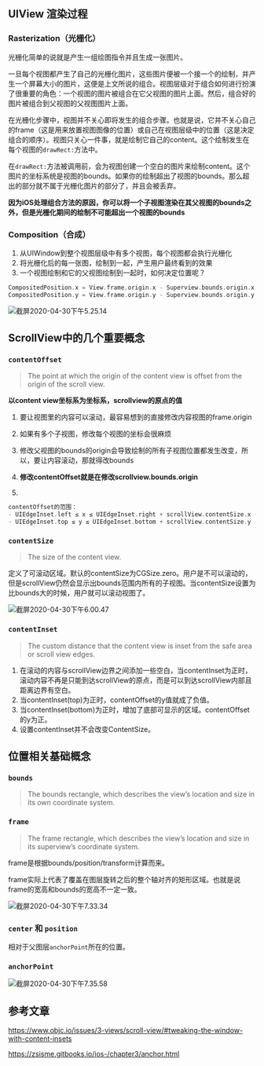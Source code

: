 ## UIView 渲染过程

### Rasterization（光栅化）

光栅化简单的说就是产生一组绘图指令并且生成一张图片。

一旦每个视图都产生了自己的光栅化图片，这些图片便被一个接一个的绘制，并产生一个屏幕大小的图片，这便是上文所说的组合。视图层级对于组合如何进行扮演了很重要的角色：一个视图的图片被组合在它父视图的图片上面。然后，组合好的图片被组合到父视图的父视图图片上面。

在光栅化步骤中，视图并不关心即将发生的组合步骤。也就是说，它并不关心自己的frame（这是用来放置视图图像的位置）或自己在视图层级中的位置（这是决定组合的顺序）。视图只关心一件事，就是绘制它自己的content。这个绘制发生在每个视图的`drawRect:`方法中。

在`drawRect:`方法被调用前，会为视图创建一个空白的图片来绘制content。这个图片的坐标系统是视图的bounds。如果你的绘制超出了视图的bounds。那么超出的部分就不属于光栅化图片的部分了，并且会被丢弃。

**因为iOS处理组合方法的原因，你可以将一个子视图渲染在其父视图的bounds之外，但是光栅化期间的绘制不可能超出一个视图的bounds**

### Composition（合成）

1. 从UIWindow到整个视图层级中有多个视图，每个视图都会执行光栅化
2. 将光栅化后的每一张图，绘制到一起，产生用户最终看到的效果
3. 一个视图绘制和它的父视图绘制到一起时，如何决定位置呢？

```objective-c
CompositedPosition.x = View.frame.origin.x - Superview.bounds.origin.x
CompositedPosition.y = View.frame.origin.y - Superview.bounds.origin.y
```

![截屏2020-04-30下午5.25.14](https://tva1.sinaimg.cn/large/007S8ZIlly1gebx5f575cj30c806l0tv.jpg)

## ScrollView中的几个重要概念

### `contentOffset`

> The point at which the origin of the content view is offset from the origin of the scroll view.

**以content view坐标系为坐标系，scrollview的原点的值**

1. 要让视图里的内容可以滚动，最容易想到的直接修改内容视图的frame.origin

2. 如果有多个子视图，修改每个视图的坐标会很麻烦

3. 修改父视图的bounds的origin会导致绘制的所有子视图位置都发生改变，所以，要让内容滚动，那就得改bounds

4. **修改contentOffset就是在修改scrollview.bounds.origin**

5. 

   ```objective-c
   contentOffset的范围：
   - UIEdgeInset.left ≤ x ≤ UIEdgeInset.right + scrollView.contentSize.x - scrollView.width
   - UIEdgeInset.top ≤ y ≤ UIEdgeInset.bottom + scrollView.contentSize.y - scrollView.heigth
   ```

### `contentSize`

> The size of the content view.

定义了可滚动区域。默认的contentSize为CGSize.zero。用户是不可以滚动的，但是scrollView仍然会显示出bounds范围内所有的子视图。当contentSize设置为比bounds大的时候，用户就可以滚动视图了。

![截屏2020-04-30下午6.00.47](https://tva1.sinaimg.cn/large/007S8ZIlly1geby6g7ljuj30fy0eq75s.jpg)

### `contentInset`

> The custom distance that the content view is inset from the safe area or scroll view edges.

1. 在滚动的内容与scrollView边界之间添加一些空白，当contentInset为正时，滚动内容不再是只能到达scrollView的原点，而是可以到达scrollView内部且距离边界有空白。
2. 当contentInset(top)为正时，contentOffset的y值就成了负值。
3. 当contentInset(bottom)为正时，增加了底部可显示的区域。contentOffset的y为正。
4. 设置contentInset并不会改变ContentSize。

## 位置相关基础概念

### `bounds`

> The bounds rectangle, which describes the view’s location and size in its own coordinate system.

### `frame`

> The frame rectangle, which describes the view’s location and size in its superview’s coordinate system.

frame是根据bounds/position/transform计算而来。

frame实际上代表了覆盖在图层旋转之后的整个轴对齐的矩形区域。也就是说frame的宽高和bounds的宽高不一定一致。

![截屏2020-04-30下午7.33.34](https://tva1.sinaimg.cn/large/007S8ZIlly1gec0uwzfy6j30kt0f6whd.jpg)

### `center` 和 `position`

相对于父图层`anchorPoint`所在的位置。

### `anchorPoint`

![截屏2020-04-30下午7.35.58](https://tva1.sinaimg.cn/large/007S8ZIlly1gec0xfdxm5j30l30j9dhu.jpg)

## 参考文章

https://www.objc.io/issues/3-views/scroll-view/#tweaking-the-window-with-content-insets

https://zsisme.gitbooks.io/ios-/chapter3/anchor.html